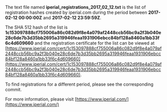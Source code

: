 The text file named **iperial_registrations_2017_02_12.txt** is the list of registration hashes created by iperial.com during the period between **2017-02-12 00:00:00Z** and **2017-02-12 23:59:59Z**.

The SHA 512 hash of the list is **1c153097888cf755006a86c082d9f8e4a079af2448ccb56bc9a2f3b040e28c6de7b3d35bb2695a319946feaa1931906ebcc84bf128a8460a1bb33f6c4d609660** and the registration certificate for the list can be viewed at [https://www.iperial.com/cert/1c153097888cf755006a86c082d9f8e4a079af2448ccb56bc9a2f3b040e28c6de7b3d35bb2695a319946feaa1931906ebcc84bf128a8460a1bb33f6c4d609660](https://www.iperial.com/cert/1c153097888cf755006a86c082d9f8e4a079af2448ccb56bc9a2f3b040e28c6de7b3d35bb2695a319946feaa1931906ebcc84bf128a8460a1bb33f6c4d609660).

To find registrations for a different period, please see the corresponding commit.

For more information, please visit [https://www.iperial.com/](https://www.iperial.com/)
